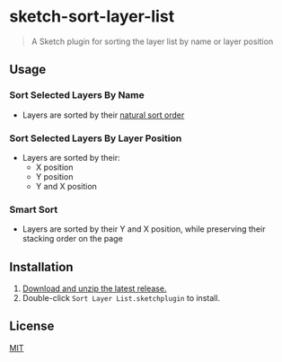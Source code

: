 # sketch-sort-layer-list

> A Sketch plugin for sorting the layer list by name or layer position

## Usage

### Sort Selected Layers By Name

- Layers are sorted by their [natural sort order](https://blog.codinghorror.com/sorting-for-humans-natural-sort-order/)

### Sort Selected Layers By Layer Position

- Layers are sorted by their:
  - X position
  - Y position
  - Y and X position

### Smart Sort

- Layers are sorted by their Y and X position, while preserving their stacking order on the page

## Installation

1. [Download and unzip the latest release.](https://github.com/yuanqing/sketch-sort-layer-list/releases)
2. Double-click `Sort Layer List.sketchplugin` to install.

## License

[MIT](LICENSE.md)
